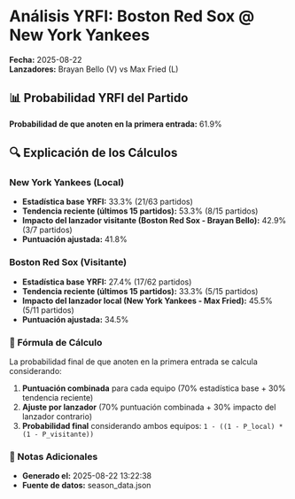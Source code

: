 # Análisis YRFI: Boston Red Sox @ New York Yankees

**Fecha:** 2025-08-22  
**Lanzadores:** Brayan Bello (V) vs Max Fried (L)

## 📊 Probabilidad YRFI del Partido

**Probabilidad de que anoten en la primera entrada:** 61.9%

## 🔍 Explicación de los Cálculos

### New York Yankees (Local)
- **Estadística base YRFI:** 33.3% (21/63 partidos)
- **Tendencia reciente (últimos 15 partidos):** 53.3% (8/15 partidos)
- **Impacto del lanzador visitante (Boston Red Sox - Brayan Bello):** 42.9% (3/7 partidos)
- **Puntuación ajustada:** 41.8%

### Boston Red Sox (Visitante)
- **Estadística base YRFI:** 27.4% (17/62 partidos)
- **Tendencia reciente (últimos 15 partidos):** 33.3% (5/15 partidos)
- **Impacto del lanzador local (New York Yankees - Max Fried):** 45.5% (5/11 partidos)
- **Puntuación ajustada:** 34.5%

### 📝 Fórmula de Cálculo

La probabilidad final de que anoten en la primera entrada se calcula considerando:
1. **Puntuación combinada** para cada equipo (70% estadística base + 30% tendencia reciente)
2. **Ajuste por lanzador** (70% puntuación combinada + 30% impacto del lanzador contrario)
3. **Probabilidad final** considerando ambos equipos: `1 - ((1 - P_local) * (1 - P_visitante))`

### 📌 Notas Adicionales

- **Generado el:** 2025-08-22 13:22:38
- **Fuente de datos:** season_data.json
